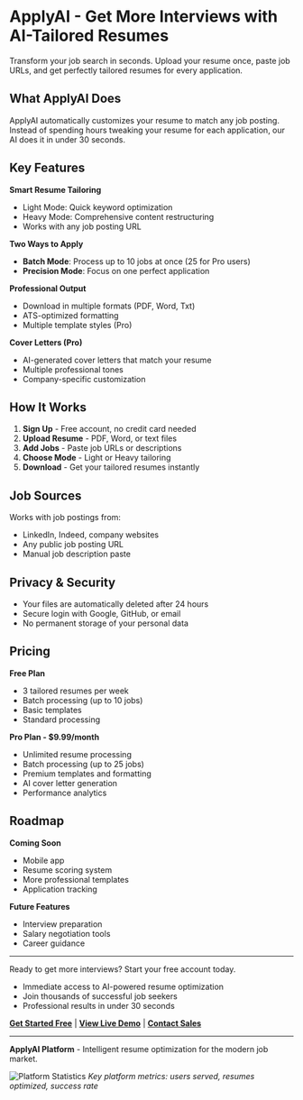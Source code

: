 # ApplyAI - Get More Interviews with AI-Tailored Resumes

Transform your job search in seconds. Upload your resume once, paste job URLs, and get perfectly tailored resumes for every application.

## What ApplyAI Does

ApplyAI automatically customizes your resume to match any job posting. Instead of spending hours tweaking your resume for each application, our AI does it in under 30 seconds.

## Key Features

**Smart Resume Tailoring**
- Light Mode: Quick keyword optimization
- Heavy Mode: Comprehensive content restructuring
- Works with any job posting URL

**Two Ways to Apply**
- **Batch Mode**: Process up to 10 jobs at once (25 for Pro users)
- **Precision Mode**: Focus on one perfect application

**Professional Output**
- Download in multiple formats (PDF, Word, Txt)
- ATS-optimized formatting
- Multiple template styles (Pro)

**Cover Letters (Pro)**
- AI-generated cover letters that match your resume
- Multiple professional tones
- Company-specific customization

## How It Works

1. **Sign Up** - Free account, no credit card needed
2. **Upload Resume** - PDF, Word, or text files
3. **Add Jobs** - Paste job URLs or descriptions
4. **Choose Mode** - Light or Heavy tailoring
5. **Download** - Get your tailored resumes instantly

## Job Sources

Works with job postings from:
- LinkedIn, Indeed, company websites
- Any public job posting URL
- Manual job description paste

## Privacy & Security

- Your files are automatically deleted after 24 hours
- Secure login with Google, GitHub, or email
- No permanent storage of your personal data

## Pricing

**Free Plan**
- 3 tailored resumes per week
- Batch processing (up to 10 jobs)
- Basic templates
- Standard processing

**Pro Plan - $9.99/month**
- Unlimited resume processing
- Batch processing (up to 25 jobs)
- Premium templates and formatting
- AI cover letter generation
- Performance analytics

## Roadmap

**Coming Soon**
- Mobile app
- Resume scoring system
- More professional templates
- Application tracking

**Future Features**
- Interview preparation
- Salary negotiation tools
- Career guidance

---

Ready to get more interviews? Start your free account today.
- Immediate access to AI-powered resume optimization
- Join thousands of successful job seekers
- Professional results in under 30 seconds

[**Get Started Free**](https://applyai.com/signup) | [**View Live Demo**](https://applyai.com/demo) | [**Contact Sales**](https://applyai.com/contact)

---

**ApplyAI Platform** - Intelligent resume optimization for the modern job market.

![Platform Statistics](./assets/platform-stats.gif)
*Key platform metrics: users served, resumes optimized, success rate*
